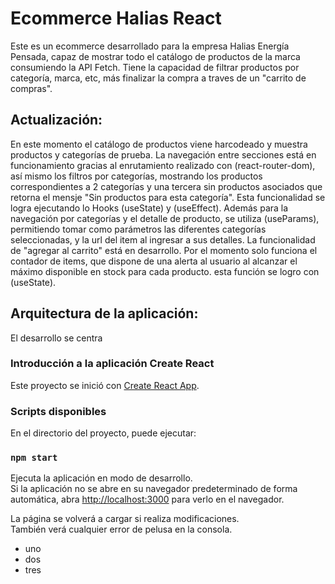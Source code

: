 # Ecommerce Halias React

Este es un ecommerce desarrollado para la empresa Halias Energía Pensada, capaz de mostrar todo el catálogo de productos de la marca consumiendo la API Fetch. 
Tiene la capacidad de filtrar productos por categoría, marca, etc, más finalizar la compra a traves de un "carrito de compras".

## Actualización:

En este momento el catálogo de productos viene harcodeado y muestra productos y categorías de prueba.
La navegación entre secciones está en funcionamiento gracias al enrutamiento realizado con (react-router-dom), así mismo los filtros por categorías, mostrando los productos correspondientes a 2 categorías y una tercera sin productos asociados que retorna el mensje "Sin productos para esta categoría". Esta funcionalidad se logra ejecutando lo Hooks (useState) y (useEffect). Además para la navegación por categorías y el detalle de producto, se utiliza (useParams), permitiendo tomar como parámetros las diferentes categorías seleccionadas, y la url del item al ingresar a sus detalles.
La funcionalidad de "agregar al carrito" está en desarrollo. Por el momento solo funciona el contador de items, que dispone de una alerta al usuario al alcanzar el máximo disponible en stock para cada producto. esta función se logro con (useState).


## Arquitectura de la aplicación:

El desarrollo se centra



### Introducción a la aplicación Create React

Este proyecto se inició con [Create React App](https://github.com/facebook/create-react-app).

### Scripts disponibles

En el directorio del proyecto, puede ejecutar:

### `npm start`

Ejecuta la aplicación en modo de desarrollo. \
Si la aplicación no se abre en su navegador predeterminado de forma automática, abra [http://localhost:3000](http://localhost:3000) para verlo en el navegador.

La página se volverá a cargar si realiza modificaciones. \
También verá cualquier error de pelusa en la consola.

* uno
* dos
* tres
